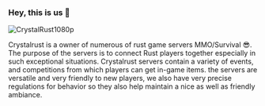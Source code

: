### Hey, this is us 👋
![CrystalRust1080p](https://user-images.githubusercontent.com/44347946/167318763-5d9be343-bd6c-4de4-87b0-940c03a6a7c5.png)


Crystalrust is a owner of numerous of rust game servers  MMO/Survival 😎.
The purpose of the servers is to connect Rust players together especially in such exceptional situations. Crystalrust servers contain a variety of events, and competitions from which players can get in-game items. the servers are versatile and very friendly to new players, we also have very precise regulations for behavior so they also help maintain a nice as well as friendly ambiance.
